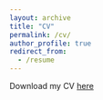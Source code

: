 ```yaml
---
layout: archive
title: "CV"
permalink: /cv/
author_profile: true
redirect_from:
  - /resume
---
```


Download my CV [here](https://github.com/GuidoSalza/gsalza.github.io/raw/1745a82a6a6a91533b09fd69b525e0cb011f0292/files/CV%20Salza%20June%202022.pdf)
